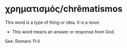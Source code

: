 # χρηματισμός/chrēmatismos 
This word is a type of thing or idea. It is a noun. 

* This word means an answer or response from God. 

See: Romans 11:4
